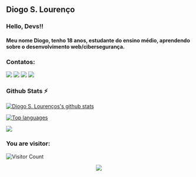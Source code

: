 ## Diogo S. Lourenço
### Hello, Devs!!
#### Meu nome Diogo, tenho 18 anos, estudante do ensino médio, aprendendo sobre o desenvolvimento web/cibersegurança.

### Contatos:

<div>
<a href="http://www.youtube.com/@DiogoLourenco-kr5wl" target="_blank"><img src="https://img.shields.io/badge/YouTube-FF0000?style=for-the-badge&logo=youtube&logoColor=white" target="_blank"></a>
<a href="https://www.instagram.com/diogo.s.lourenco/" target="_blank"><img src="https://img.shields.io/badge/-Instagram-%23E4405F?style=for-the-badge&logo=instagram&logoColor=white" target="_blank"></a>
<a href="https://www.twitch.tv/gtgotinha" target="_blank"><img src="https://img.shields.io/badge/Twitch-9146FF?style=for-the-badge&logo=twitch&logoColor=white" target="_blank"></a>
<a href = "mailto:lourenco.diogo100@gmail.com"><img src="https://img.shields.io/badge/Gmail-D14836?style=for-the-badge&logo=gmail&logoColor=white" target="_blank"></a>
</div>

### Github Stats ⚡

[![Diogo S. Lourenços's github stats](https://bad-apple-github-readme.vercel.app/api?username=diogolourenco100&show_icons=true&count_private=true&line_height=20&icon_color=00b3ff&theme=radical&title_color=00b3ff)](#)
 
[![Top languages](https://github-readme-mwendwa.vercel.app/api/top-langs/?username=diogolourenco100&layout=compact&count_private=true&theme=radical&title_color=00b3ff)](#)

<p align="left">
  <a href="https://skillicons.dev">
    <img src="https://skillicons.dev/icons?i=html,css,js,python" />
  </a>
</p>

### You are visitor: 
![Visitor Count](https://profile-counter.glitch.me/{diogolourenco100}/count.svg)

<p align="center">
     <img src="https://capsule-render.vercel.app/api?type=waving&color=gradient&height=100&section=footer"/>
</p>
